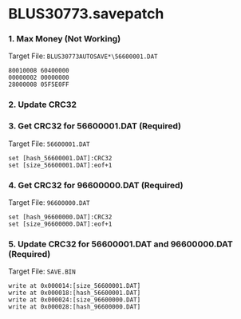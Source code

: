# BLUS30773.savepatch

### 1. Max Money (Not Working)

Target File: `BLUS30773AUTOSAVE*\56600001.DAT`

```
80010008 60400000
00000002 00000000
28000008 05F5E0FF
```

### 2.  Update CRC32
### 3. Get CRC32 for 56600001.DAT (Required)

Target File: `56600001.DAT`

```
set [hash_56600001.DAT]:CRC32
set [size_56600001.DAT]:eof+1
```

### 4. Get CRC32 for 96600000.DAT (Required)

Target File: `96600000.DAT`

```
set [hash_96600000.DAT]:CRC32
set [size_96600000.DAT]:eof+1
```

### 5. Update CRC32 for 56600001.DAT and 96600000.DAT (Required)

Target File: `SAVE.BIN`

```
write at 0x000014:[size_56600001.DAT]
write at 0x000018:[hash_56600001.DAT]
write at 0x000024:[size_96600000.DAT]
write at 0x000028:[hash_96600000.DAT]
```

